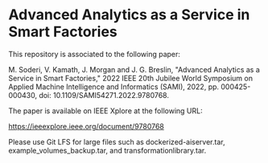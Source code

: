# Advanced Analytics as a Service in Smart Factories

This repository is associated to the following paper:

M. Soderi, V. Kamath, J. Morgan and J. G. Breslin, "Advanced Analytics as a Service in Smart Factories," 2022 IEEE 20th Jubilee World Symposium on Applied Machine Intelligence and Informatics (SAMI), 2022, pp. 000425-000430, doi: 10.1109/SAMI54271.2022.9780768.

The paper is available on IEEE Xplore at the following URL:

https://ieeexplore.ieee.org/document/9780768

Please use Git LFS for large files such as dockerized-aiserver.tar, example_volumes_backup.tar, and transformationlibrary.tar.

